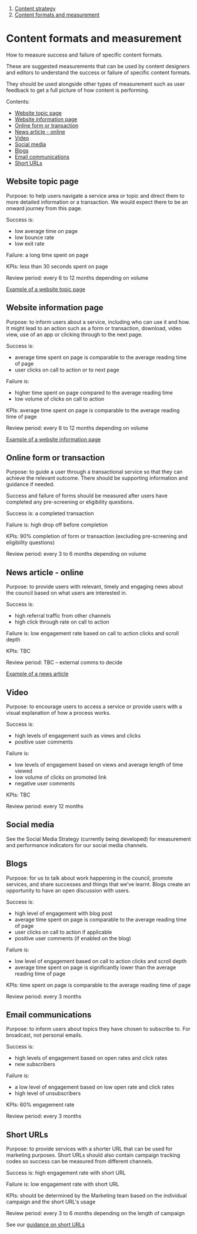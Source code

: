 1. [Content strategy](content-strategy)
2. [Content formats and measurement](#)

# Content formats and measurement

How to measure success and failure of specific content formats.

These are suggested measurements that can be used by content designers and editors to understand the success or failure of specific content formats.

They should be used alongside other types of measurement such as user feedback to get a full picture of how content is performing.

Contents:
 - [Website topic page](#website-topic-page)
 - [Website information page](#website-information-page)
 - [Online form or transaction](#online-form-or-transaction)
 - [News article - online](#news-article-online)
 - [Video](#video)
 - [Social media](#social-media)
 - [Blogs](#blogs)
 - [Email communications](#email-communications)
 - [Short URLs](#short-urls)

## Website topic page

Purpose: to help users navigate a service area or topic and direct them to more detailed information or a transaction. We would expect there to be an onward journey from this page.

Success is: 
 - low average time on page
 - low bounce rate
 - low exit rate

Failure: a long time spent on page

KPIs: less than 30 seconds spent on page

Review period: every 6 to 12 months depending on volume

[Example of a website topic page](/examples/topic)

## Website information page

Purpose: to inform users about a service, including who can use it and how. It might lead to an action such as a form or transaction, download, video view, use of an app or clicking through to the next page.

Success is:   
 - average time spent on page is comparable to the average reading time of page
 - user clicks on call to action or to next page

Failure is:
 - higher time spent on page compared to the average reading time
 - low volume of clicks on call to action
 
KPIs: average time spent on page is comparable to the average reading time of page

Review period: every 6 to 12 months depending on volume

[Example of a website information page](/examples/article)

## Online form or transaction

Purpose: to guide a user through a transactional service so that they can achieve the relevant outcome. There should be supporting information and guidance if needed.

Success and failure of forms should be measured after users have completed any pre-screening or eligibility questions.

Success is: a completed transaction

Failure is: high drop off before completion

KPIs: 90% completion of form or transaction (excluding pre-screening and eligibility questions)

Review period: every 3 to 6 months depending on volume

## News article - online

Purpose: to provide users with relevant, timely and engaging news about the council based on what users are interested in. 

Success is: 
 - high referral traffic from other channels 
 - high click through rate on call to action

Failure is: low engagement rate based on call to action clicks and scroll depth

KPIs: TBC

Review period: TBC – external comms to decide

[Example of a news article](/examples/news)

## Video

Purpose: to encourage users to access a service or provide users with a visual explanation of how a process works.   

Success is: 
 - high levels of engagement such as views and clicks
 - positive user comments

Failure is: 
 - low levels of engagement based on views and average length of time viewed
 - low volume of clicks on promoted link
 - negative user comments

KPIs: TBC

Review period: every 12 months

## Social media
See the Social Media Strategy (currently being developed) for measurement and performance indicators for our social media channels.

## Blogs

Purpose: for us to talk about work happening in the council, promote services, and share successes and things that we’ve learnt. Blogs create an opportunity to have an open discussion with users.

Success is:
 - high level of engagement with blog post
 - average time spent on page is comparable to the average reading time of page
 - user clicks on call to action if applicable
 - positive user comments (if enabled on the blog)

Failure is: 
 - low level of engagement based on call to action clicks and scroll depth
 - average time spent on page is significantly lower than the average reading time of page

KPIs: time spent on page is comparable to the average reading time of page

Review period: every 3 months

## Email communications

Purpose: to inform users about topics they have chosen to subscribe to. For broadcast, not personal emails.

Success is: 
 - high levels of engagement based on open rates and click rates
 - new subscribers

Failure is: 
 - a low level of engagement based on low open rate and click rates
 - high level of unsubscribers

KPIs: 60% engagement rate

Review period: every 3 months

## Short URLs 
Purpose: to provide services with a shorter URL that can be used for marketing purposes. Short URLs should also contain campaign tracking codes so success can be measured from different channels.

Success is: high engagement rate with short URL

Failure is: low engagement rate with short URL

KPIs: should be determined by the Marketing team based on the individual campaign and the short URL's usage

Review period: every 3 to 6 months depending on the length of campaign

See our [guidance on short URLs](/docs/core/content/url-guidelines)
